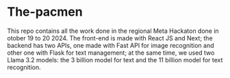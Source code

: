 # The-pacmen
This repo contains all the work done in the regional Meta Hackaton done in otober 19 to 20 2024. The front-end is made with React JS and Next; the backend has two APIs, one made with Fast API for image recognition and other one with Flask for text management; at the same time, we used two Llama 3.2 models: the 3 billion model for text and the 11 billion model for text recognition.
